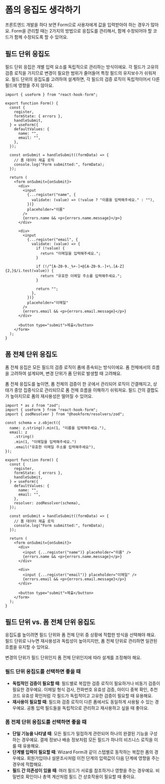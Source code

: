 # 폼의 응집도 생각하기

<div style="margin-top: 16px">
<Badge type="info" text="응집도" />
</div>

프론트엔드 개발을 하다 보면 Form으로 사용자에게 값을 입력받아야 하는 경우가 많아요. 
Form을 관리할 때는 2가지의 방법으로 응집도를 관리해서, 함께 수정되어야 할 코드가 함께 수정되도록 할 수 있어요.

## 필드 단위 응집도

필드 단위 응집은 개별 입력 요소를 독립적으로 관리하는 방식이에요. 
각 필드가 고유의 검증 로직을 가지므로 변경이 필요한 범위가 줄어들어 특정 필드의 유지보수가 쉬워져요. 
필드 단위의 응집도를 고려하여 설계하면, 각 필드의 검증 로직이 독립적이어서 다른 필드에 영향을 주지 않아요.

```tsx
import { useForm } from "react-hook-form";

export function Form() {
  const {
    register,
    formState: { errors },
    handleSubmit,
  } = useForm({
    defaultValues: {
      name: "",
      email: "",
    },
  });

  const onSubmit = handleSubmit((formData) => {
    // 폼 데이터 제출 로직
    console.log("Form submitted:", formData);
  });

  return (
    <form onSubmit={onSubmit}>
      <div>
        <input
          {...register("name", {
            validate: (value) => (!value ? "이름을 입력해주세요." : ""),
          })}
          placeholder="이름"
        />
        {errors.name && <p>{errors.name.message}</p>}
      </div>

      <div>
        <input
          {...register("email", {
            validate: (value) => {
              if (!value) {
                return "이메일을 입력해주세요.";
              }

              if (!/^[A-Z0-9._%+-]+@[A-Z0-9.-]+\.[A-Z]{2,}$/i.test(value)) {
                return "유효한 이메일 주소를 입력해주세요.";
              }

              return "";
            },
          })}
          placeholder="이메일"
        />
        {errors.email && <p>{errors.email.message}</p>}
      </div>

      <button type="submit">제출</button>
    </form>
  );
}
```

## 폼 전체 단위 응집도

폼 전체 응집은 모든 필드의 검증 로직이 폼에 종속되는 방식이에요. 폼 전체에서의 흐름을 고려하여 설계되며, 변경 단위가 폼 단위로 발생할 때 고려해요. 

폼 전체 응집도를 높이면, 폼 전체의 검증이 한 곳에서 관리되어 로직이 간결해지고, 상태가 중앙 집중식으로 관리되므로 폼 전체 흐름을 이해하기 쉬워져요. 필드 간의 결합도가 높아지므로 폼의 재사용성은 떨어질 수 있어요.

```tsx
import * as z from "zod";
import { useForm } from "react-hook-form";
import { zodResolver } from "@hookform/resolvers/zod";

const schema = z.object({
  name: z.string().min(1, "이름을 입력해주세요."),
  email: z
    .string()
    .min(1, "이메일을 입력해주세요.")
    .email("유효한 이메일 주소를 입력해주세요"),
});

export function Form() {
  const {
    register,
    formState: { errors },
    handleSubmit,
  } = useForm({
    defaultValues: {
      name: "",
      email: "",
    },
    resolver: zodResolver(schema),
  });

  const onSubmit = handleSubmit((formData) => {
    // 폼 데이터 제출 로직
    console.log("Form submitted:", formData);
  });

  return (
    <form onSubmit={onSubmit}>
      <div>
        <input {...register("name")} placeholder="이름" />
        {errors.name && <p>{errors.name.message}</p>}
      </div>

      <div>
        <input {...register("email")} placeholder="이메일" />
        {errors.email && <p>{errors.email.message}</p>}
      </div>

      <button type="submit">제출</button>
    </form>
  );
}
```

## 필드 단위 vs. 폼 전체 단위 응집도

응집도를 높이려면 필드 단위와 폼 전체 단위 중 상황에 적합한 방식을 선택해야 해요. 
필드 단위로 나누면 재사용성과 독립성이 높아지지만, 폼 전체 단위로 관리하면 일관된 흐름을 유지할 수 있어요. 

변경의 단위가 필드 단위인지 폼 전체 단위인지에 따라 설계를 조정해야 해요. 

### 필드 단위 응집도를 선택하면 좋을 때

- **독립적인 검증이 필요할 때**: 필드별로 복잡한 검증 로직이 필요하거나 비동기 검증이 필요한 경우예요. 이메일 형식 검사, 전화번호 유효성 검증, 아이디 중복 확인, 추천 코드 유효성 확인처럼 각 필드가 독립적이고 고유한 검증이 필요할 때 유용해요.
- **재사용이 필요할 때**: 필드와 검증 로직이 다른 폼에서도 동일하게 사용될 수 있는 경우예요. 공통 입력 필드들을 독립적으로 관리하고 재사용하고 싶을 때 좋아요.

### 폼 전체 단위 응집도를 선택하면 좋을 때

- **단일 기능을 나타낼 때**: 모든 필드가 밀접하게 관련되어 하나의 완결된 기능을 구성하는 경우예요. 결제 정보나 배송 정보처럼 모든 필드가 하나의 비즈니스 로직을 이룰 때 유용해요.
- **단계별 입력이 필요할 때**: Wizard Form과 같이 스텝별로 동작하는 복잡한 폼의 경우예요. 회원가입이나 설문조사처럼 이전 단계의 입력값이 다음 단계에 영향을 주는 경우에 적합해요.
- **필드 간 의존성이 있을 때**: 여러 필드가 서로를 참조하거나 영향을 주는 경우예요. 비밀번호 확인이나 총액 계산처럼 필드 간 상호작용이 필요할 때 좋아요.